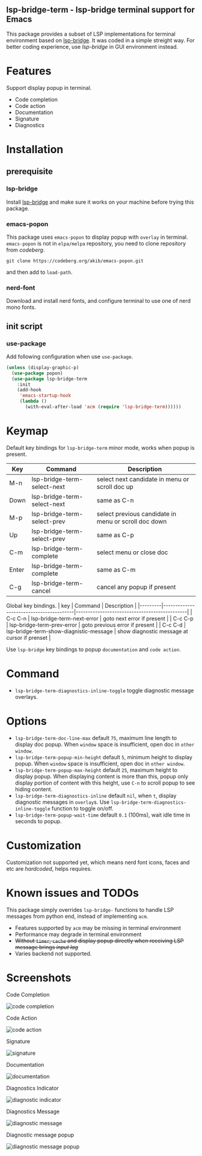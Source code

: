 lsp-bridge-term - lsp-bridge terminal support for Emacs
---
This package provides a subset of LSP implementations for terminal environment based on [lsp-bridge](https://github.com/manateelazycat/lsp-bridge). It was coded in a simple streight way. For better coding experience, use *lsp-bridge* in GUI environment instead.

# Features
Support display popup in terminal.
- Code completion
- Code action
- Documentation
- Signature
- Diagnostics

# Installation
## prerequisite
### lsp-bridge
Install [lsp-bridge](https://github.com/manateelazycat/lsp-bridge) and make sure it works on your machine before trying this package.

### emacs-popon
This package uses `emacs-popon` to display popup with `overlay` in terminal.
`emacs-popon` is not in `elpa/melpa` repository, you need to clone repository from _codeberg_.
```shell
git clone https://codeberg.org/akib/emacs-popon.git
```
and then add  to `load-path`.

### nerd-font
Download and install nerd fonts, and configure terminal to use one of nerd mono fonts.

## init script
### use-package
Add following configuration when use `use-package`.
```lisp
(unless (display-graphic-p)
  (use-package popon)
  (use-package lsp-bridge-term
    :init
    (add-hook
     'emacs-startup-hook
     (lambda ()
       (with-eval-after-load 'acm (require 'lsp-bridge-term))))))
```
# Keymap
Default key bindings for `lsp-bridge-term` minor mode, works when popup is present.

| Key   | Command                     | Description                                          |
|-------|-----------------------------|------------------------------------------------------|
| M-n   | lsp-bridge-term-select-next | select next candidate in menu or scroll doc up       |
| Down  | lsp-bridge-term-select-next | same as C-n                                          |
| M-p   | lsp-bridge-term-select-prev | select previous candidate in menu or scroll doc down |
| Up    | lsp-bridge-term-select-prev | same as C-p                                          |
| C-m   | lsp-bridge-term-complete    | select menu or close doc                             |
| Enter | lsp-bridge-term-complete    | same as C-m                                          |
| C-g   | lsp-bridge-term-cancel      | cancel any popup if present                          |

Global key bindings.
| key     | Command                                 | Description                                  |
|---------|-----------------------------------------|----------------------------------------------|
| C-c C-n | lsp-bridge-term-next-error              | goto next error if present                   |
| C-c C-p | lsp-bridge-term-prev-error              | goto previous error if present               |
| C-c C-d | lsp-bridge-term-show-diagnistic-message | show diagnostic message at cursor if prenset |

Use `lsp-bridge` key bindings to popup `documentation` and `code action`.
# Command
- `lsp-bridge-term-diagnostics-inline-toggle` toggle diagnostic message overlays.

# Options
- `lsp-bridge-term-doc-line-max` default `75`, maximum line length to display doc popup. When `window` space is insufficient, open doc in `other window`.
- `lsp-bridge-term-popup-min-height` default `5`, minimum height to display popup. When `window` space is insufficient, open doc in `other window`.
- `lsp-bridge-term-popup-max-height` default `25`, maximum height to display popup. When displaying content is more than this, popup only display portion of content with this height, use `C-n` to scroll popup to see hiding content.
- `lsp-bridge-term-diagnostics-inline` default `nil`, when `t`, display diagnostic messages in `overlay`s. Use `lsp-bridge-term-diagnostics-inline-toggle` function to toggle on/off.
- `lsp-bridge-term-popup-wait-time` default `0.1` (100ms), wait idle time in seconds to popup.

# Customization
Customization not supported yet, which means nerd font icons, faces and etc are *hardcoded*, helps requires.

# Known issues and TODOs
This package simply overrides `lsp-bridge-` functions to handle LSP messages from python end, instead of implementing `acm`.
- Features supported by `acm` may be missing in terminal environment
- Performance may degrade in terminal environment
- ~~Without `timer`, `cache` and display popup directly when receiving LSP message brings *input lag*~~
- Varies backend not supported.

# Screenshots
Code Completion

![code completion](screenshots/code-completion-popup-menu.png "Code Completion")

Code Action

![code action](screenshots/code-action-popup-menu.png "Code Action")

Signature

![signature](screenshots/signature-popup.png "Signature")

Documentation

![documentation](screenshots/doc-popup.png "Documentation")

Diagnostics Indicator

![diagnostic indicator](screenshots/diagnostic-indicator-overlay.png "Diagnostic Indicator")

Diagnostics Message

![diagnostic message](screenshots/diagnostic-message-overlay.png "Diagnostic Message")

Diagnostic message popup

![diagnostic message popup](screenshots/diagnostic-message-popup.png "Diagnostic Message popup")
